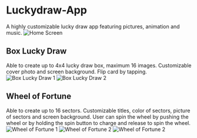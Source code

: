 # Luckydraw-App
A highly customizable lucky draw app featuring pictures, animation and music.
![Home Screen]({{https://github.com/kelokchan/Luckydraw-App/blob/master/Screenshots/1.jpg}}//1.jpg)

## Box Lucky Draw
Able to create up to 4x4 lucky draw box, maximum 16 images. Customizable cover photo and screen background. Flip card by tapping.
![Box Lucky Draw 1]({{https://raw.githubusercontent.com/kelokchan/Luckydraw-App/master/Screenshots/2.jpg}}//2.jpg)
![Box Lucky Draw 2]({{site.baseurl}}//3.jpg)

## Wheel of Fortune
Able to create up to 16 sectors. Customizable titles, color of sectors, picture of sectors and screen background. User can spin the wheel by pushing the wheel or by holding the spin button to charge and release to spin the wheel.
![Wheel of Fortune 1]({{site.baseurl}}//4.jpg)
![Wheel of Fortune 2]({{site.baseurl}}//5.jpg)
![Wheel of Fortune 2]({{site.baseurl}}//6.jpg)

